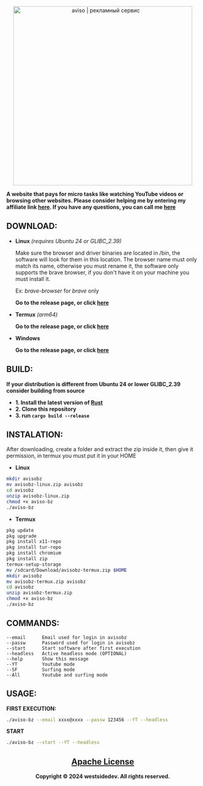 <div align="center">
  <a href="https://aviso.bz/?r=itsover" target="_blank"><img src="https://aviso.bz/statica/pictures/A-468.gif" style="width:468px;heigh:60px" alt="aviso | рекламный сервис"></a>
</div>

        
**A website that pays for micro tasks like watching YouTube videos or browsing other websites. Please consider helping me by entering my affiliate link [here](https://aviso.bz/?r=itsover). If you have any questions, you can call me [here](https://t.me/westsidedev)**

<h2>DOWNLOAD:</h2>

+ **Linux** *(requires Ubuntu 24 or GLIBC_2.39)*

  Make sure the browser and driver binaries are located in /bin, the software will look for them in this location. The browser name must only match its name, otherwise you must rename it, the software only supports the brave browser, if you don't have it on your machine you must install it.

  Ex: *brave-browser* for *brave* only
  
  **Go to the release page, or click [here](https://github.com/westsidedev/aviso-bz/releases)**

+ **Termux** *(arm64)*

  **Go to the release page, or click [here](https://github.com/westsidedev/aviso-bz/releases)**

+ **Windows**

  **Go to the release page, or click [here](https://github.com/westsidedev/aviso-bz/releases)**
  
<h2>BUILD:</h2>

**If your distribution is different from Ubuntu 24 or lower GLIBC_2.39 consider building from source**

+ **1. Install the latest version of [Rust](https://www.rust-lang.org/tools/install)**
+ **2. Clone this repository**
+ **3. run `cargo build --release`**

<h2>INSTALATION:</h2>

After downloading, create a folder and extract the zip inside it, then give it permission, in termux you must put it in your HOME

+ **Linux**

```bash
mkdir avisobz
mv avisobz-linux.zip avisobz
cd avisobz
unzip avisobz-linux.zip
chmod +x aviso-bz
./aviso-bz
```

+ **Termux**

```bash
pkg update 
pkg upgrade 
pkg install x11-repo 
pkg install tur-repo 
pkg install chromium
pkg install zip
termux-setup-storage
mv /sdcard/Download/avisobz-termux.zip $HOME
mkdir avisobz
mv avisobz-termux.zip avisobz
cd avisobz
unzip avisobz-termux.zip
chmod +x aviso-bz
./aviso-bz
```

<h2>COMMANDS:</h2>

```
--email      Email used for login in avisobz
--passw      Password used for login in avisobz
--start      Start software after first execution
--headless   Active headless mode (OPTIONAL)
--help       Show this message
--YT         Youtube mode
--SF         Surfing mode
--All        Youtube and surfing mode
```

<h2>USAGE:</h5>

**FIRST EXECUTION:**

```bash
./aviso-bz --email xxxx@xxxx --passw 123456 --YT --headless
```

**START**

```bash
./aviso-bz --start --YT --headless
```

<h2 align="center"><a href="LICENSE.txt">Apache License</a></h2>
<div align="center"><b>Copyright &copy; 2024 westsidedev. All rights reserved.</b></div>

